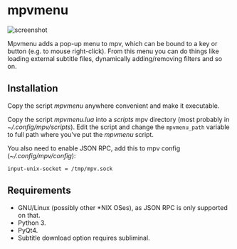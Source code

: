 # mpvmenu
![screenshot](screenshot.jpg?raw=true)

Mpvmenu adds a pop-up menu to mpv, which can be bound to a key or button (e.g. to mouse right-click). From this menu you can do things like loading external subtitle files, dynamically adding/removing filters and so on.

## Installation 
Copy the script *mpvmenu* anywhere convenient and make it executable.

Copy the script *mpvmenu.lua* into a *scripts* mpv directory (most probably in *~/.config/mpv/scripts*). Edit the script and change the `mpvmenu_path` variable to full path where you've put the *mpvmenu* script.

You also need to enable JSON RPC, add this to mpv config (*~/.config/mpv/config*):

```
input-unix-socket = /tmp/mpv.sock
```

## Requirements
* GNU/Linux (possibly other *NIX OSes), as JSON RPC is only supported on that.
* Python 3.
* PyQt4.
* Subtitle download option requires subliminal.
